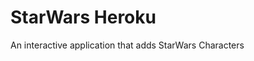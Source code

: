 <h1><strong>StarWars Heroku</strong></h1>
<tr>
<p>An interactive application that adds StarWars Characters  
</p>






